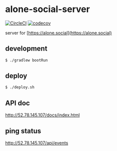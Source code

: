#  alone-social-server

[![CircleCI](https://circleci.com/gh/holdonnn/alone-social-server.svg?style=svg&circle-token=177821c081a71580d0006db76686b029922a2c17)](https://circleci.com/gh/holdonnn/alone-social-server)
[![codecov](https://codecov.io/gh/holdonnn/alone-social-server/branch/master/graph/badge.svg?token=pvbZtieN9L)](https://codecov.io/gh/holdonnn/alone-social-server)

server for [https://alone.social](https://alone.social)

## development
```bash
$ ./gradlew bootRun
```

## deploy

```bash
$ ./deploy.sh
```

## API doc

http://52.78.145.107/docs/index.html

## ping status

http://52.78.145.107/api/events
